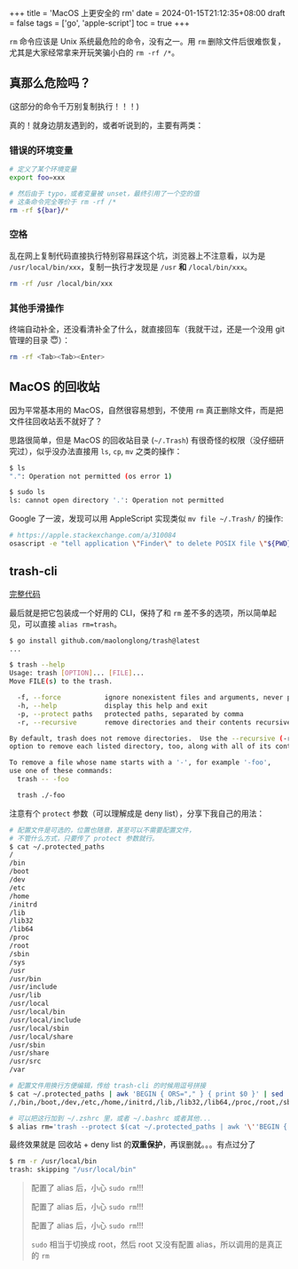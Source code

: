 +++
title = 'MacOS 上更安全的 rm'
date = 2024-01-15T21:12:35+08:00
draft = false
tags = ['go', 'apple-script']
toc = true
+++

`rm` 命令应该是 Unix 系统最危险的命令，没有之一。用 `rm` 删除文件后很难恢复，尤其是大家经常拿来开玩笑骗小白的 `rm -rf /*`。

## 真那么危险吗？

(这部分的命令千万别复制执行！！！)

真的！就身边朋友遇到的，或者听说到的，主要有两类：

### 错误的环境变量

```bash
# 定义了某个环境变量
export foo=xxx

# 然后由于 typo，或者变量被 unset，最终引用了一个空的值
# 这条命令完全等价于 rm -rf /*
rm -rf ${bar}/*
```

### 空格

乱在网上复制代码直接执行特别容易踩这个坑，浏览器上不注意看，以为是 `/usr/local/bin/xxx`，复制一执行才发现是 `/usr` **和** `/local/bin/xxx`。

```bash
rm -rf /usr /local/bin/xxx
```

### 其他手滑操作

终端自动补全，还没看清补全了什么，就直接回车（我就干过，还是一个没用 git 管理的目录 😇）：

```bash
rm -rf <Tab><Tab><Enter>
```

## MacOS 的回收站

因为平常基本用的 MacOS，自然很容易想到，不使用 `rm` 真正删除文件，而是把文件往回收站丢不就好了？

思路很简单，但是 MacOS 的回收站目录 (`~/.Trash`) 有很奇怪的权限（没仔细研究过），似乎没办法直接用 `ls`, `cp`, `mv` 之类的操作：

```bash
$ ls
".": Operation not permitted (os error 1)

$ sudo ls
ls: cannot open directory '.': Operation not permitted
```

Google 了一波，发现可以用 AppleScript 实现类似 `mv file ~/.Trash/` 的操作:

```bash
# https://apple.stackexchange.com/a/310084
osascript -e "tell application \"Finder\" to delete POSIX file \"${PWD}/${InputFile}\""
```

## trash-cli

[完整代码](https://github.com/maolonglong/trash)

最后就是把它包装成一个好用的 CLI，保持了和 `rm` 差不多的选项，所以简单起见，可以直接 `alias rm=trash`。

```bash
$ go install github.com/maolonglong/trash@latest
...

$ trash --help
Usage: trash [OPTION]... [FILE]...
Move FILE(s) to the trash.

  -f, --force           ignore nonexistent files and arguments, never prompt
  -h, --help            display this help and exit
  -p, --protect paths   protected paths, separated by comma
  -r, --recursive       remove directories and their contents recursively

By default, trash does not remove directories.  Use the --recursive (-r)
option to remove each listed directory, too, along with all of its contents.

To remove a file whose name starts with a '-', for example '-foo',
use one of these commands:
  trash -- -foo

  trash ./-foo
```

注意有个 `protect` 参数（可以理解成是 deny list），分享下我自己的用法：

```bash
# 配置文件是可选的，位置也随意，甚至可以不需要配置文件，
# 不管什么方式，只要传了 protect 参数就行。
$ cat ~/.protected_paths
/
/bin
/boot
/dev
/etc
/home
/initrd
/lib
/lib32
/lib64
/proc
/root
/sbin
/sys
/usr
/usr/bin
/usr/include
/usr/lib
/usr/local
/usr/local/bin
/usr/local/include
/usr/local/sbin
/usr/local/share
/usr/sbin
/usr/share
/usr/src
/var

# 配置文件用换行方便编辑，传给 trash-cli 的时候用逗号拼接
$ cat ~/.protected_paths | awk 'BEGIN { ORS="," } { print $0 }' | sed 's/,$//'
/,/bin,/boot,/dev,/etc,/home,/initrd,/lib,/lib32,/lib64,/proc,/root,/sbin,/sys,/usr,/usr/bin,/usr/include,/usr/lib,/usr/local,/usr/local/bin,/usr/local/include,/usr/local/sbin,/usr/local/share,/usr/sbin,/usr/share,/usr/src,/var

# 可以把这行加到 ~/.zshrc 里，或者 ~/.bashrc 或者其他...
$ alias rm='trash --protect $(cat ~/.protected_paths | awk '\''BEGIN { ORS="," } { print $0 }'\'' | sed '\''s/,$//'\'') '
```

最终效果就是 回收站 + deny list 的**双重保护**，再误删就。。。有点过分了

```bash
$ rm -r /usr/local/bin
trash: skipping "/usr/local/bin"
```

> 配置了 alias 后，小心 `sudo rm`!!!
>
> 配置了 alias 后，小心 `sudo rm`!!!
>
> 配置了 alias 后，小心 `sudo rm`!!!
>
> `sudo` 相当于切换成 root，然后 root 又没有配置 alias，所以调用的是真正的 `rm`
